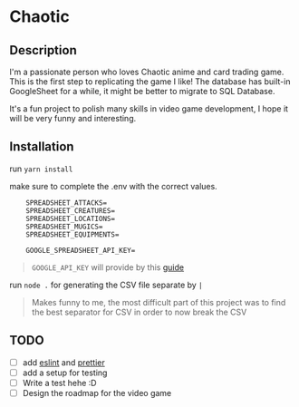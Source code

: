 # Chaotic

## Description
I'm a passionate person who loves Chaotic anime and card trading game. This is the first step to replicating the game I like! The database has built-in GoogleSheet for a while, it might be better to migrate to SQL Database.

It's a fun project to polish many skills in video game development, I hope it will be very funny and interesting.


## Installation

run `yarn install`

make sure to complete the .env with the correct values.

```
    SPREADSHEET_ATTACKS=
    SPREADSHEET_CREATURES=
    SPREADSHEET_LOCATIONS=
    SPREADSHEET_MUGICS=
    SPREADSHEET_EQUIPMENTS=

    GOOGLE_SPREADSHEET_API_KEY=
```

> `GOOGLE_API_KEY` will provide by this [guide](https://theoephraim.github.io/node-google-spreadsheet/#/getting-started/authentication?id=api-key)

run `node .` for generating the CSV file separate by `|` 
> Makes funny to me, the most difficult part of this project was to find the best separator for CSV in order to now break the CSV

## TODO

- [ ] add [eslint]() and [prettier]()
- [ ] add a setup for testing
- [ ] Write a test hehe :D
- [ ] Design the roadmap for the video game